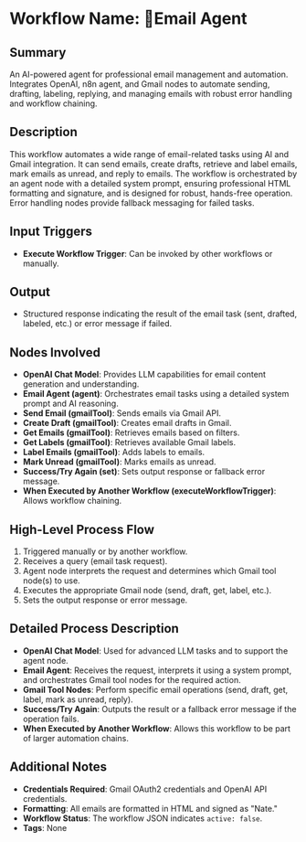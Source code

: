 # Workflow Name: 🤖Email Agent

## Summary
An AI-powered agent for professional email management and automation. Integrates OpenAI, n8n agent, and Gmail nodes to automate sending, drafting, labeling, replying, and managing emails with robust error handling and workflow chaining.

## Description
This workflow automates a wide range of email-related tasks using AI and Gmail integration. It can send emails, create drafts, retrieve and label emails, mark emails as unread, and reply to emails. The workflow is orchestrated by an agent node with a detailed system prompt, ensuring professional HTML formatting and signature, and is designed for robust, hands-free operation. Error handling nodes provide fallback messaging for failed tasks.

## Input Triggers
- **Execute Workflow Trigger**: Can be invoked by other workflows or manually.

## Output
- Structured response indicating the result of the email task (sent, drafted, labeled, etc.) or error message if failed.

## Nodes Involved
- **OpenAI Chat Model**: Provides LLM capabilities for email content generation and understanding.
- **Email Agent (agent)**: Orchestrates email tasks using a detailed system prompt and AI reasoning.
- **Send Email (gmailTool)**: Sends emails via Gmail API.
- **Create Draft (gmailTool)**: Creates email drafts in Gmail.
- **Get Emails (gmailTool)**: Retrieves emails based on filters.
- **Get Labels (gmailTool)**: Retrieves available Gmail labels.
- **Label Emails (gmailTool)**: Adds labels to emails.
- **Mark Unread (gmailTool)**: Marks emails as unread.
- **Success/Try Again (set)**: Sets output response or fallback error message.
- **When Executed by Another Workflow (executeWorkflowTrigger)**: Allows workflow chaining.

## High-Level Process Flow
1. Triggered manually or by another workflow.
2. Receives a query (email task request).
3. Agent node interprets the request and determines which Gmail tool node(s) to use.
4. Executes the appropriate Gmail node (send, draft, get, label, etc.).
5. Sets the output response or error message.

## Detailed Process Description
- **OpenAI Chat Model**: Used for advanced LLM tasks and to support the agent node.
- **Email Agent**: Receives the request, interprets it using a system prompt, and orchestrates Gmail tool nodes for the required action.
- **Gmail Tool Nodes**: Perform specific email operations (send, draft, get, label, mark as unread, reply).
- **Success/Try Again**: Outputs the result or a fallback error message if the operation fails.
- **When Executed by Another Workflow**: Allows this workflow to be part of larger automation chains.

## Additional Notes
- **Credentials Required**: Gmail OAuth2 credentials and OpenAI API credentials.
- **Formatting**: All emails are formatted in HTML and signed as "Nate."
- **Workflow Status**: The workflow JSON indicates `active: false`.
- **Tags**: None

